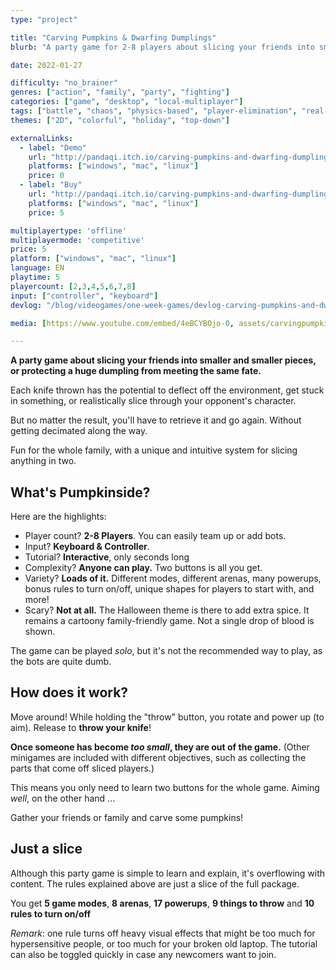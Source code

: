 ```yaml
---
type: "project"

title: "Carving Pumpkins & Dwarfing Dumplings"
blurb: "A party game for 2-8 players about slicing your friends into smaller pieces, or preventing a huge dumpling from meeting the same fate."

date: 2022-01-27

difficulty: "no_brainer"
genres: ["action", "family", "party", "fighting"]
categories: ["game", "desktop", "local-multiplayer"]
tags: ["battle", "chaos", "physics-based", "player-elimination", "real-time", "shared-map", "game-modes", "modular", "powerups", "map-selection"]
themes: ["2D", "colorful", "holiday", "top-down"]

externalLinks:
  - label: "Demo"
    url: "http://pandaqi.itch.io/carving-pumpkins-and-dwarfing-dumplings/"
    platforms: ["windows", "mac", "linux"]
    price: 0 
  - label: "Buy"
    url: "http://pandaqi.itch.io/carving-pumpkins-and-dwarfing-dumplings/"
    platforms: ["windows", "mac", "linux"]
    price: 5

multiplayertype: 'offline'
multiplayermode: 'competitive'
price: 5
platform: ["windows", "mac", "linux"]
language: EN
playtime: 5
playercount: [2,3,4,5,6,7,8]
input: ["controller", "keyboard"]
devlog: "/blog/videogames/one-week-games/devlog-carving-pumpkins-and-dwarfing-dumplings/"

media: [https://www.youtube.com/embed/4eBCYBOjo-0, assets/carvingpumpkins_itchlogo.webp, assets/video/01-TrainingRavine.webm, assets/video/02-FamilyDinner.webm, assets/video/03-JungleAndTown.webm, assets/video/04-SwimmingPoolAndBlackouts.webm, assets/video/05-ForestAndPirate.webm, assets/video/06-HauntedHouse.webm, assets/video/07-Menus.webm, assets/video/08-GraveyardAndTown.webm, assets/video/09-DinnerAndRavine.webm]

---
```


**A party game about slicing your friends into smaller and smaller pieces, or protecting a huge dumpling from meeting the same fate.**

Each knife thrown has the potential to deflect off the environment, get stuck in something, or realistically slice through your opponent's character. 

But no matter the result, you'll have to retrieve it and go again. Without getting decimated along the way.

Fun for the whole family, with a unique and intuitive system for slicing anything in two.

## What's Pumpkinside?

Here are the highlights:

* Player count? **2-8 Players**. You can easily team up or add bots.
* Input? **Keyboard & Controller**.
* Tutorial? **Interactive**, only seconds long
* Complexity? **Anyone can play.** Two buttons is all you get.
* Variety? **Loads  of it.** Different modes, different arenas, many powerups, bonus rules to turn on/off, unique shapes for players to start with, and more!
* Scary? **Not at all.** The Halloween theme is there to add extra spice. It remains a cartoony family-friendly game. Not a single drop of blood is shown.

The game can be played _solo_, but it's not the recommended way to play, as the bots are quite dumb. 

## How does it work?

Move around! While holding the "throw" button, you rotate and power up (to aim). Release to **throw your knife**!

**Once someone has become _too small_, they are out of the game.** (Other minigames are included with different objectives, such as collecting the parts that come off sliced players.)

This means you only need to learn two buttons for the whole game. Aiming _well_, on the other hand ...

Gather your friends or family and carve some pumpkins!

## Just a slice

Although this party game is simple to learn and explain, it's overflowing with content. The rules explained above are just a slice of the full package.

You get **5 game modes**, **8 arenas**, **17 powerups**, **9 things to throw** and **10 rules to turn on/off**

_Remark_: one rule turns off heavy visual effects that might be too much for hypersensitive people, or too much for your broken old laptop. The tutorial can also be toggled quickly in case any newcomers want to join.